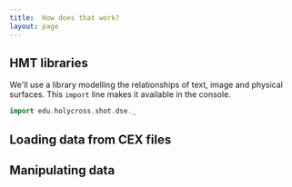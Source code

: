```yaml
---
title:  How does that work?
layout: page
---
```


## HMT libraries

We'll use a library modelling the relationships of text, image and physical surfaces.  This `import` line makes it available in the console.

```scala
import edu.holycross.shot.dse._
```


## Loading data from CEX files


## Manipulating data

